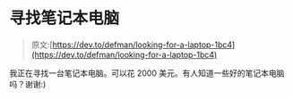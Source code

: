# 寻找笔记本电脑

> 原文:[https://dev.to/defman/looking-for-a-laptop-1bc4](https://dev.to/defman/looking-for-a-laptop-1bc4)

我正在寻找一台笔记本电脑。可以花 2000 美元。有人知道一些好的笔记本电脑吗？谢谢:)